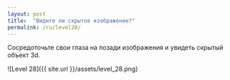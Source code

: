```yaml
---
layout: post
title:  "Видите ли скрытое изображение?"
permalink: /ru/level28/
---
```

Сосредоточьте свои глаза на позади изображения и увидеть скрытый объект 3d.

![Level 28]({{ site.url }}/assets/level_28.png)